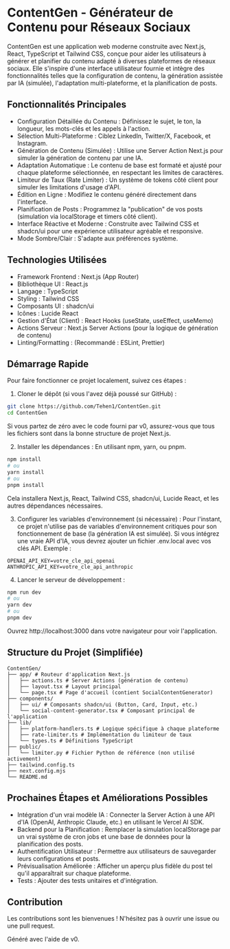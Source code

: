 # ContentGen - Générateur de Contenu pour Réseaux Sociaux
ContentGen est une application web moderne construite avec Next.js, React, TypeScript et Tailwind CSS, conçue pour aider les utilisateurs à générer et planifier du contenu adapté à diverses plateformes de réseaux sociaux. Elle s'inspire d'une interface utilisateur fournie et intègre des fonctionnalités telles que la configuration de contenu, la génération assistée par IA (simulée), l'adaptation multi-plateforme, et la planification de posts.

## Fonctionnalités Principales
* Configuration Détaillée du Contenu : Définissez le sujet, le ton, la longueur, les mots-clés et les appels à l'action.
* Sélection Multi-Plateforme : Ciblez LinkedIn, Twitter/X, Facebook, et Instagram.
* Génération de Contenu (Simulée) : Utilise une Server Action Next.js pour simuler la génération de contenu par une IA.
* Adaptation Automatique : Le contenu de base est formaté et ajusté pour chaque plateforme sélectionnée, en respectant les limites de caractères.
* Limiteur de Taux (Rate Limiter) : Un système de tokens côté client pour simuler les limitations d'usage d'API.
* Édition en Ligne : Modifiez le contenu généré directement dans l'interface.
* Planification de Posts : Programmez la "publication" de vos posts (simulation via localStorage et timers côté client).
* Interface Réactive et Moderne : Construite avec Tailwind CSS et shadcn/ui pour une expérience utilisateur agréable et responsive.
* Mode Sombre/Clair : S'adapte aux préférences système.

## Technologies Utilisées
* Framework Frontend : Next.js (App Router)
* Bibliothèque UI : React.js
* Langage : TypeScript
* Styling : Tailwind CSS
* Composants UI : shadcn/ui
* Icônes : Lucide React
* Gestion d'État (Client) : React Hooks (useState, useEffect, useMemo)
* Actions Serveur : Next.js Server Actions (pour la logique de génération de contenu)
* Linting/Formatting : (Recommandé : ESLint, Prettier)

## Démarrage Rapide
Pour faire fonctionner ce projet localement, suivez ces étapes :

1. Cloner le dépôt (si vous l'avez déjà poussé sur GitHub) :
```bash
git clone https://github.com/Tehen1/ContentGen.git
cd ContentGen
```

Si vous partez de zéro avec le code fourni par v0, assurez-vous que tous les fichiers sont dans la bonne structure de projet Next.js.

2. Installer les dépendances : En utilisant npm, yarn, ou pnpm.
```bash
npm install
# ou
yarn install
# ou
pnpm install
```
Cela installera Next.js, React, Tailwind CSS, shadcn/ui, Lucide React, et les autres dépendances nécessaires.

3. Configurer les variables d'environnement (si nécessaire) : Pour l'instant, ce projet n'utilise pas de variables d'environnement critiques pour son fonctionnement de base (la génération IA est simulée). Si vous intégrez une vraie API d'IA, vous devrez ajouter un fichier .env.local avec vos clés API. Exemple :
```
OPENAI_API_KEY=votre_cle_api_openai
ANTHROPIC_API_KEY=votre_cle_api_anthropic
```

4. Lancer le serveur de développement :
```bash
npm run dev
# ou
yarn dev
# ou
pnpm dev
```
Ouvrez http://localhost:3000 dans votre navigateur pour voir l'application.

## Structure du Projet (Simplifiée)
```
ContentGen/
├── app/ # Routeur d'application Next.js
│   ├── actions.ts # Server Actions (génération de contenu)
│   ├── layout.tsx # Layout principal
│   └── page.tsx # Page d'accueil (contient SocialContentGenerator)
├── components/
│   ├── ui/ # Composants shadcn/ui (Button, Card, Input, etc.)
│   └── social-content-generator.tsx # Composant principal de l'application
├── lib/
│   ├── platform-handlers.ts # Logique spécifique à chaque plateforme
│   ├── rate-limiter.ts # Implémentation du limiteur de taux
│   └── types.ts # Définitions TypeScript
├── public/
│   └── limiter.py # Fichier Python de référence (non utilisé activement)
├── tailwind.config.ts
├── next.config.mjs
└── README.md
```

## Prochaines Étapes et Améliorations Possibles
* Intégration d'un vrai modèle IA : Connecter la Server Action à une API d'IA (OpenAI, Anthropic Claude, etc.) en utilisant le Vercel AI SDK.
* Backend pour la Planification : Remplacer la simulation localStorage par un vrai système de cron jobs et une base de données pour la planification des posts.
* Authentification Utilisateur : Permettre aux utilisateurs de sauvegarder leurs configurations et posts.
* Prévisualisation Améliorée : Afficher un aperçu plus fidèle du post tel qu'il apparaîtrait sur chaque plateforme.
* Tests : Ajouter des tests unitaires et d'intégration.

## Contribution
Les contributions sont les bienvenues ! N'hésitez pas à ouvrir une issue ou une pull request.

Généré avec l'aide de v0.
